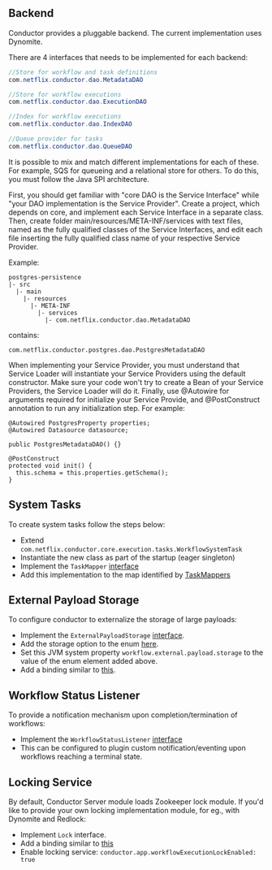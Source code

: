 ## Backend
Conductor provides a pluggable backend.  The current implementation uses Dynomite.

There are 4 interfaces that needs to be implemented for each backend:

```java
//Store for workflow and task definitions
com.netflix.conductor.dao.MetadataDAO
```

```java
//Store for workflow executions
com.netflix.conductor.dao.ExecutionDAO
```

```java
//Index for workflow executions
com.netflix.conductor.dao.IndexDAO
```

```java
//Queue provider for tasks
com.netflix.conductor.dao.QueueDAO
```

It is possible to mix and match different implementations for each of these.  
For example, SQS for queueing and a relational store for others. To do this, you must follow the Java SPI architecture.


First, you should get familiar with "core DAO is the Service Interface" while "your DAO implementation is the Service 
Provider". Create a project, which depends on core, and implement each Service Interface in a separate class. Then, 
create folder main/resources/META-INF/services with text files, named as the fully qualified classes of the Service 
Interfaces, and  edit each file inserting the fully qualified class name of your respective Service Provider.

Example:
```
postgres-persistence
|- src
  |- main
    |- resources
      |- META-INF
        |- services
          |- com.netflix.conductor.dao.MetadataDAO
```
contains:
```
com.netflix.conductor.postgres.dao.PostgresMetadataDAO
```

When implementing your Service Provider, you must understand that Service Loader will  instantiate your Service Providers
using the default constructor. Make sure your code won't try to create a Bean of your Service Providers, the Service 
Loader will do it. Finally, use @Autowire for arguments required for initialize your Service Provide, and @PostConstruct 
annotation to run any initialization step. For example:


``` 
@Autowired PostgresProperty properties;
@Autowired Datasource datasource;

public PostgresMetadataDAO() {}

@PostConstruct
protected void init() {
  this.schema = this.properties.getSchema();
}
```




## System Tasks
To create system tasks follow the steps below:

* Extend ```com.netflix.conductor.core.execution.tasks.WorkflowSystemTask```
* Instantiate the new class as part of the startup (eager singleton)
* Implement the ```TaskMapper``` [interface](https://github.com/Netflix/conductor/blob/master/core/src/main/java/com/netflix/conductor/core/execution/mapper/TaskMapper.java)
* Add this implementation to the map identified by [TaskMappers](https://github.com/Netflix/conductor/blob/master/core/src/main/java/com/netflix/conductor/core/config/CoreModule.java#L70)

## External Payload Storage
To configure conductor to externalize the storage of large payloads:

* Implement the `ExternalPayloadStorage` [interface](https://github.com/Netflix/conductor/blob/master/common/src/main/java/com/netflix/conductor/common/utils/ExternalPayloadStorage.java).
* Add the storage option to the enum [here](https://github.com/Netflix/conductor/blob/master/server/src/main/java/com/netflix/conductor/bootstrap/ModulesProvider.java#L39).
* Set this JVM system property ```workflow.external.payload.storage``` to the value of the enum element added above.
* Add a binding similar to [this](https://github.com/Netflix/conductor/blob/master/server/src/main/java/com/netflix/conductor/bootstrap/ModulesProvider.java#L120-L127).

## Workflow Status Listener
To provide a notification mechanism upon completion/termination of workflows:

* Implement the ```WorkflowStatusListener``` [interface](https://github.com/Netflix/conductor/blob/master/core/src/main/java/com/netflix/conductor/core/execution/WorkflowStatusListener.java)
* This can be configured to plugin custom notification/eventing upon workflows reaching a terminal state.

## Locking Service

By default, Conductor Server module loads Zookeeper lock module. If you'd like to provide your own locking implementation module, 
for eg., with Dynomite and Redlock:

* Implement ```Lock``` interface.
* Add a binding similar to [this](https://github.com/Netflix/conductor/blob/master/server/src/main/java/com/netflix/conductor/bootstrap/ModulesProvider.java#L115-L129)
* Enable locking service: ```conductor.app.workflowExecutionLockEnabled: true```
